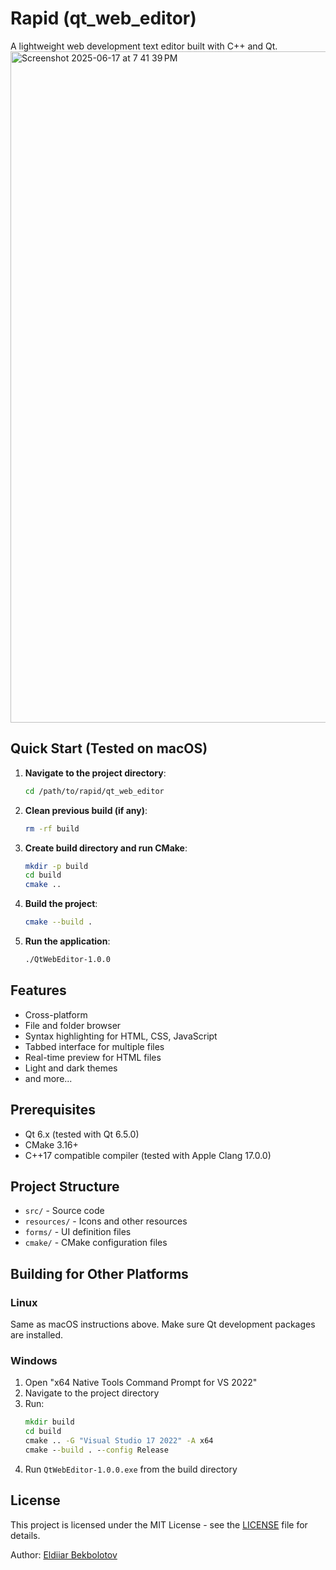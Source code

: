 # Rapid (qt_web_editor)

A lightweight web development text editor built with C++ and Qt.
<img width="1074" alt="Screenshot 2025-06-17 at 7 41 39 PM" src="https://github.com/user-attachments/assets/58efed19-102e-4f39-9857-b778185f80ff" />



## Quick Start (Tested on macOS)

1. **Navigate to the project directory**:
   ```bash
   cd /path/to/rapid/qt_web_editor
   ```

2. **Clean previous build (if any)**:
   ```bash
   rm -rf build
   ```

3. **Create build directory and run CMake**:
   ```bash
   mkdir -p build
   cd build
   cmake ..
   ```

4. **Build the project**:
   ```bash
   cmake --build .
   ```

5. **Run the application**:
   ```bash
   ./QtWebEditor-1.0.0
   ```

## Features

- Cross-platform
- File and folder browser
- Syntax highlighting for HTML, CSS, JavaScript
- Tabbed interface for multiple files
- Real-time preview for HTML files
- Light and dark themes
- and more...

## Prerequisites

- Qt 6.x (tested with Qt 6.5.0)
- CMake 3.16+
- C++17 compatible compiler (tested with Apple Clang 17.0.0)

## Project Structure

- `src/` - Source code
- `resources/` - Icons and other resources
- `forms/` - UI definition files
- `cmake/` - CMake configuration files

## Building for Other Platforms

### Linux

Same as macOS instructions above. Make sure Qt development packages are installed.

### Windows

1. Open "x64 Native Tools Command Prompt for VS 2022"
2. Navigate to the project directory
3. Run:
   ```cmd
   mkdir build
   cd build
   cmake .. -G "Visual Studio 17 2022" -A x64
   cmake --build . --config Release
   ```
4. Run `QtWebEditor-1.0.0.exe` from the build directory

## License

This project is licensed under the MIT License - see the [LICENSE](LICENSE) file for details.

Author: [Eldiiar Bekbolotov](https://github.com/eldiiarbekbolotov) 
